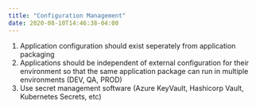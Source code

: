 ```yaml
---
title: "Configuration Management"
date: 2020-08-10T14:46:38-04:00
---
```


1. Application configuration should exist seperately from application packaging
1. Applications should be independent of external configuration for their environment so that the same application package can run in multiple environments (DEV, QA, PROD)
1. Use secret management software (Azure KeyVault, Hashicorp Vault, Kubernetes Secrets, etc)
